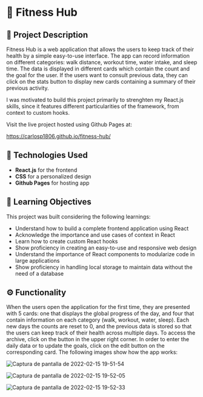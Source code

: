 # 💪 Fitness Hub

## 📃 Project Description 

Fitness Hub is a web application that allows the users to keep track of their health by a simple easy-to-use interface. The app can record information on different categories: walk distance, workout time, water intake, and sleep time. The data is displayed in different cards which contain the count and the goal for the user. If the users want to consult previous data, they can click on the stats button to display new cards containing a summary of their previous activity.

I was motivated to build this project primarily to strenghten my React.js skills, since it features different particularities of the framework, from context to custom hooks.

Visit the live project hosted using Github Pages at:

https://carlosp1806.github.io/fitness-hub/

## 🤖 Technologies Used

- **React.js** for the frontend
- **CSS** for a personalized design
- **Github Pages** for hosting app

## 🎯 Learning Objectives

This project was built considering the following learnings:

- Understand how to build a complete frontend application using React
- Acknowledge the importance and use cases of context in React 
- Learn how to create custom React hooks
- Show proficiency in creating an easy-to-use and responsive web design
- Understand the importance of React components to modularize code in large applications
- Show proficiency in handling local storage to maintain data without the need of a database

## ⚙️ Functionality

When the users open the application for the first time, they are presented with 5 cards: one that displays the global progress of the day, and four that contain information on each category (walk, workout, water, sleep). Each new days the counts are reset to 0, and the previous data is stored so that the users can keep track of their health across multiple days. To access the archive, click on the button in the upper right corner. In order to enter the daily data or to update the goals, click on the edit button on the corresponding card. The following images show how the app works:

![Captura de pantalla de 2022-02-15 19-51-54](https://user-images.githubusercontent.com/75866274/154181326-b0a427da-9fbf-4ecd-830e-2c0e719fff76.png)

![Captura de pantalla de 2022-02-15 19-52-05](https://user-images.githubusercontent.com/75866274/154181332-26f57be3-6ee7-44d9-9260-45dfd600a17f.png)

![Captura de pantalla de 2022-02-15 19-52-33](https://user-images.githubusercontent.com/75866274/154181340-0c212d6c-8ac5-4af2-987a-9f3d484b71b8.png)
